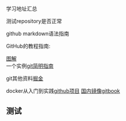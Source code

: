 学习地址汇总

测试repository是否正常

github markdown语法指南

GitHub的教程指南:  

[图解](http://marklodato.github.io/visual-git-guide/index-zh-cn.html)  
一个实例[git简明指南](https://link.juejin.im/?target=https%3A%2F%2Flink.zhihu.com%2F%3Ftarget%3Dhttp%253A%2F%2Frogerdudler.github.io%2Fgit-guide%2Findex.zh.html)  

git其他资料[掘金](https://juejin.im/entry/56e638591ea49300550885cc)  

docker从入门到实践[github项目](https://github.com/yeasy/docker_practice/)
[国内镜像gitbook](https://docker_practice.gitee.io)

## 测试
